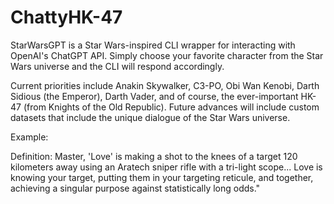 # ChattyHK-47

StarWarsGPT is a Star Wars-inspired CLI wrapper for interacting with OpenAI's ChatGPT API. Simply choose your favorite character from the Star Wars universe and the CLI will respond accordingly.

Current priorities include Anakin Skywalker, C3-PO, Obi Wan Kenobi, Darth Sidious (the Emperor), Darth Vader, and of course, the ever-important HK-47 (from Knights of the Old Republic). Future advances will include custom datasets that include the unique dialogue of the Star Wars universe.

Example: 

Definition: Master, 'Love' is making a shot to the knees of a target 120 kilometers away using an Aratech sniper rifle with a tri-light scope... Love is knowing your target, putting them in your targeting reticule, and together, achieving a singular purpose against statistically long odds."
